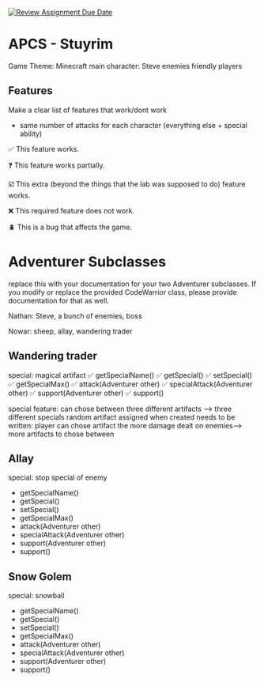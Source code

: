 [![Review Assignment Due Date](https://classroom.github.com/assets/deadline-readme-button-22041afd0340ce965d47ae6ef1cefeee28c7c493a6346c4f15d667ab976d596c.svg)](https://classroom.github.com/a/KprAwj1n)
# APCS - Stuyrim


Game Theme: Minecraft
main character: Steve
enemies
friendly players

## Features

Make a clear list of features that work/dont work
* same number of attacks for each character (everything else + special ability)

:white_check_mark: This feature works.

:question: This feature works partially.

:ballot_box_with_check: This extra (beyond the things that the lab was supposed to do) feature works.

:x: This required feature does not work.

:beetle: This is a bug that affects the game.


# Adventurer Subclasses

replace this with your documentation for your two Adventurer subclasses. If you modify or replace the provided CodeWarrior class, please provide documentation for that as well.

Nathan: Steve, a bunch of enemies, boss

Nowar: sheep, allay, wandering trader

## Wandering trader
special: magical artifact
:white_check_mark: getSpecialName()
:white_check_mark: getSpecial()
:white_check_mark: setSpecial()
:white_check_mark: getSpecialMax()
:white_check_mark: attack(Adventurer other)
:white_check_mark: specialAttack(Adventurer other)
:white_check_mark: support(Adventurer other)
:white_check_mark: support()

special feature: can chose between three different artifacts --> three different specials
random artifact assigned when created
needs to be written: player can chose artifact
the more damage dealt on enemies--> more artifacts to chose between

## Allay
special: stop special of enemy
* getSpecialName()
* getSpecial()
* setSpecial()
* getSpecialMax()
* attack(Adventurer other)
* specialAttack(Adventurer other)
* support(Adventurer other)
* support()

## Snow Golem 
special: snowball
* getSpecialName()
* getSpecial()
* setSpecial()
* getSpecialMax()
* attack(Adventurer other)
* specialAttack(Adventurer other)
* support(Adventurer other)
* support()
